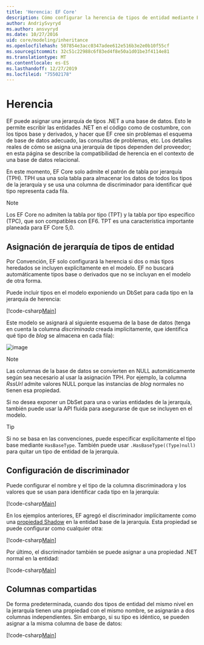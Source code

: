 ```yaml
---
title: 'Herencia: EF Core'
description: Cómo configurar la herencia de tipos de entidad mediante Entity Framework Core
author: AndriySvyryd
ms.author: ansvyryd
ms.date: 10/27/2016
uid: core/modeling/inheritance
ms.openlocfilehash: 507854e3acc0347adee612e516b3e2e0b10f55cf
ms.sourcegitcommit: 32c51c22988c6f83ed4f8e50a1d01be3f4114e81
ms.translationtype: MT
ms.contentlocale: es-ES
ms.lasthandoff: 12/27/2019
ms.locfileid: "75502178"
---
```

# <a name="inheritance"></a>Herencia

EF puede asignar una jerarquía de tipos .NET a una base de datos. Esto le permite escribir las entidades .NET en el código como de costumbre, con los tipos base y derivados, y hacer que EF cree sin problemas el esquema de base de datos adecuado, las consultas de problemas, etc. Los detalles reales de cómo se asigna una jerarquía de tipos dependen del proveedor; en esta página se describe la compatibilidad de herencia en el contexto de una base de datos relacional.

En este momento, EF Core solo admite el patrón de tabla por jerarquía (TPH). TPH usa una sola tabla para almacenar los datos de todos los tipos de la jerarquía y se usa una columna de discriminador para identificar qué tipo representa cada fila.

> [!NOTE]
> Los EF Core no admiten la tabla por tipo (TPT) y la tabla por tipo específico (TPC), que son compatibles con EF6. TPT es una característica importante planeada para EF Core 5,0.

## <a name="entity-type-hierarchy-mapping"></a>Asignación de jerarquía de tipos de entidad

Por Convención, EF solo configurará la herencia si dos o más tipos heredados se incluyen explícitamente en el modelo. EF no buscará automáticamente tipos base o derivados que no se incluyan en el modelo de otra forma.

Puede incluir tipos en el modelo exponiendo un DbSet para cada tipo en la jerarquía de herencia:

[!code-csharp[Main](../../../samples/core/Modeling/Conventions/InheritanceDbSets.cs?name=InheritanceDbSets&highlight=3-4)]

Este modelo se asignará al siguiente esquema de la base de datos (tenga en cuenta la columna *discriminada* creada implícitamente, que identifica qué tipo de *blog* se almacena en cada fila):

![image](_static/inheritance-tph-data.png)

>[!NOTE]
> Las columnas de la base de datos se convierten en NULL automáticamente según sea necesario al usar la asignación TPH. Por ejemplo, la columna *RssUrl* admite valores NULL porque las instancias de *blog* normales no tienen esa propiedad.

Si no desea exponer un DbSet para una o varias entidades de la jerarquía, también puede usar la API fluida para asegurarse de que se incluyen en el modelo.

> [!TIP]
> Si no se basa en las convenciones, puede especificar explícitamente el tipo base mediante `HasBaseType`. También puede usar `.HasBaseType((Type)null)` para quitar un tipo de entidad de la jerarquía.

## <a name="discriminator-configuration"></a>Configuración de discriminador

Puede configurar el nombre y el tipo de la columna discriminadora y los valores que se usan para identificar cada tipo en la jerarquía:

[!code-csharp[Main](../../../samples/core/Modeling/FluentAPI/DiscriminatorConfiguration.cs?name=DiscriminatorConfiguration&highlight=4-6)]

En los ejemplos anteriores, EF agregó el discriminador implícitamente como una [propiedad Shadow](xref:core/modeling/shadow-properties) en la entidad base de la jerarquía. Esta propiedad se puede configurar como cualquier otra:

[!code-csharp[Main](../../../samples/core/Modeling/FluentAPI/DiscriminatorPropertyConfiguration.cs?name=DiscriminatorPropertyConfiguration&highlight=4-5)]

Por último, el discriminador también se puede asignar a una propiedad .NET normal en la entidad:

[!code-csharp[Main](../../../samples/core/Modeling/FluentAPI/NonShadowDiscriminator.cs?name=NonShadowDiscriminator&highlight=4)]

## <a name="shared-columns"></a>Columnas compartidas

De forma predeterminada, cuando dos tipos de entidad del mismo nivel en la jerarquía tienen una propiedad con el mismo nombre, se asignarán a dos columnas independientes. Sin embargo, si su tipo es idéntico, se pueden asignar a la misma columna de base de datos:

[!code-csharp[Main](../../../samples/core/Modeling/FluentAPI/SharedTPHColumns.cs?name=SharedTPHColumns&highlight=9,13)]
